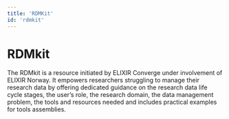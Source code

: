 ```yaml
---
title: 'RDMKit'
id: 'rdmkit'
---
```

# RDMkit
The RDMkit is a resource initiated by ELIXIR Converge under involvement of ELIXIR Norway. It empowers researchers struggling to manage their research data by offering dedicated guidance on the research data life cycle stages, the user’s role, the research domain, the data management problem, the tools and resources needed and includes practical examples for tools assemblies.
